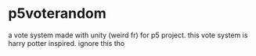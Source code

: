 # p5voterandom
a vote system made with unity (weird fr) for p5 project. this vote system is harry potter inspired. ignore this tho
